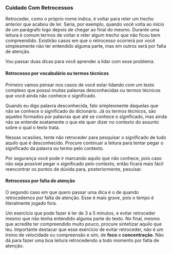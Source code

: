 ### Cuidado Com Retrocessos

Retroceder, como o próprio nome indica, é voltar para reler um trecho anterior que acabou de ler. Seria, por exemplo, quando você volta ao início de um parágrafo logo depois de chegar ao final do mesmo. Durante uma leitura é comum termos de voltar e reler algum trecho que não ficou bem compreendido. Existirão casos em que o retrocesso ocorrerá por você simplesmente não ter entendido alguma parte, mas em outros será por falta de atenção.

Vou passar duas dicas para você aprender a lidar com esse problema.

#### Retrocesso por vocabulário ou termos técnicos

Primeiro vamos pensar nos casos de você estar lidando com um texto complexo que possui muitas palavras desconhecidas ou termos técnicos que você ainda não conhece o significado.

Quando eu digo palavra desconhecida, falo simplesmente daquelas que não se conhece o significado do dicionário. Já os termos técnicos, são aqueles formados por palavras que até se conhece o significado, mas ainda não se entende exatamente o que ele quer dizer no contexto do assunto sobre o qual o texto trata.

Nessas ocasiões, tente não retroceder para pesquisar o significado de tudo aquilo que é desconhecido. Procure continuar a leitura para tentar pegar o significado da palavra ou termo pelo contexto.

Por segurança você pode ir marcando aquilo que não conhece, pois caso não seja possível pegar o significado pelo contexto, então ficará mais fácil reencontrar os pontos de dúvida para, posteriormente, pesuisar.

#### Retrocesso por falta de atenção

O segundo caso em que quero passar uma dica é o de quando retrocedemos por falta de atenção. Esse é mais grave, pois o tempo é literalmente jogado fora.

Um exercício que pode fazer é ler de 3 a 5 minutos, e evitar retroceder mesmo que não tenha entendido alguma parte do texto. No final, mesmo que acredite ter compreendido muito pouco, procure sintetizar aquilo que leu. Importante destacar que esse exercício de evitar retroceder, não é um treino de velocidade ou compreensão e sim, de **foco** e **concentração**. Não dá para fazer uma boa leitura retrocedendo a todo momento por falta de atenção.
